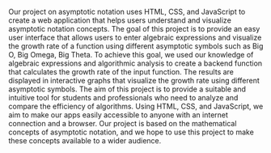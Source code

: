 Our project on asymptotic notation uses HTML, CSS, and JavaScript to create a web
application that helps users understand and visualize asymptotic notation concepts. The goal
of this project is to provide an easy user interface that allows users to enter algebraic
expressions and visualize the growth rate of a function using different asymptotic symbols such
as Big O, Big Omega, Big Theta.
To achieve this goal, we used our knowledge of algebraic expressions and algorithmic analysis
to create a backend function that calculates the growth rate of the input function. The results
are displayed in interactive graphs that visualize the growth rate using different asymptotic
symbols.
The aim of this project is to provide a suitable and intuitive tool for students and professionals
who need to analyze and compare the efficiency of algorithms. Using HTML, CSS, and
JavaScript, we aim to make our apps easily accessible to anyone with an internet connection
and a browser. Our project is based on the mathematical concepts of asymptotic notation, and
we hope to use this project to make these concepts available to a wider audience. 
